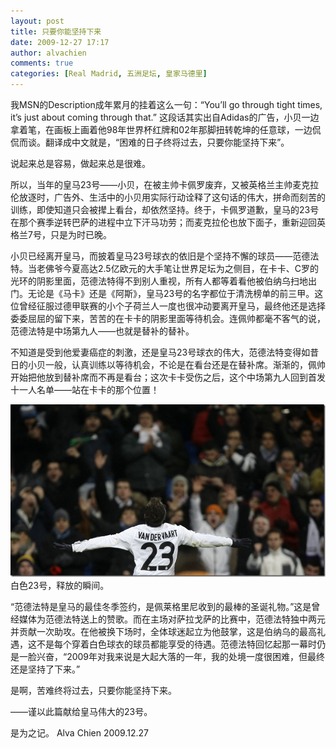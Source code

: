 ```yaml
---
layout: post
title: 只要你能坚持下来
date: 2009-12-27 17:17
author: alvachien
comments: true
categories: [Real Madrid, 五洲足坛, 皇家马德里]
---
```


我MSN的Description成年累月的挂着这么一句：“You’ll go through tight times, it’s just about coming through that.” 这段话其实出自Adidas的广告，小贝一边拿着笔，在画板上画着他98年世界杯红牌和02年那脚扭转乾坤的任意球，一边侃侃而谈。翻译成中文就是，“困难的日子终将过去，只要你能坚持下来”。

说起来总是容易，做起来总是很难。

所以，当年的皇马23号——小贝，在被主帅卡佩罗废弃，又被英格兰主帅麦克拉伦放逐时，广告外、生活中的小贝用实际行动诠释了这句话的伟大，拼命而刻苦的训练，即使知道只会被撵上看台，却依然坚持。终于，卡佩罗道歉，皇马的23号在那个赛季逆转巴萨的进程中立下汗马功劳；而麦克拉伦也放下面子，重新迎回英格兰7号，只是为时已晚。

小贝已经离开皇马，而披着皇马23号球衣的依旧是个坚持不懈的球员——范德法特。当老佛爷今夏高达2.5亿欧元的大手笔让世界足坛为之侧目，在卡卡、C罗的光环的阴影里面，范德法特得不到别人重视，所有人都等着看他被伯纳乌扫地出门。无论是《马卡》还是《阿斯》，皇马23号的名字都位于清洗榜单的前三甲。这位曾经征服过德甲联赛的小个子荷兰人一度也很冲动要离开皇马，最终他还是选择委委屈屈的留下来，苦苦的在卡卡的阴影里面等待机会。连佩帅都毫不客气的说，范德法特是中场第九人——也就是替补的替补。

不知道是受到他爱妻癌症的刺激，还是皇马23号球衣的伟大，范德法特变得如昔日的小贝一般，认真训练以等待机会，不论是在看台还是在替补席。渐渐的，佩帅开始把他放到替补席而不再是看台；这次卡卡受伤之后，这个中场第九人回到首发十一人名单——站在卡卡的那个位置！

![IMAGE 4](/assets/uploads/2009/12/IMAGE_4.jpg)
白色23号，释放的瞬间。

“范德法特是皇马的最佳冬季签约，是佩莱格里尼收到的最棒的圣诞礼物。”这是曾经媒体为范德法特送上的赞歌。而在主场对萨拉戈萨的比赛中，范德法特独中两元并贡献一次助攻。在他被换下场时，全体球迷起立为他鼓掌，这是伯纳乌的最高礼遇，这不是每个穿着白色球衣的球员都能享受的待遇。范德法特回忆起那一幕时仍是一脸兴奋，“2009年对我来说是大起大落的一年，我的处境一度很困难，但最终还是坚持了下来。”

是啊，苦难终将过去，只要你能坚持下来。

——谨以此篇献给皇马伟大的23号。

是为之记。
Alva Chien
2009.12.27
